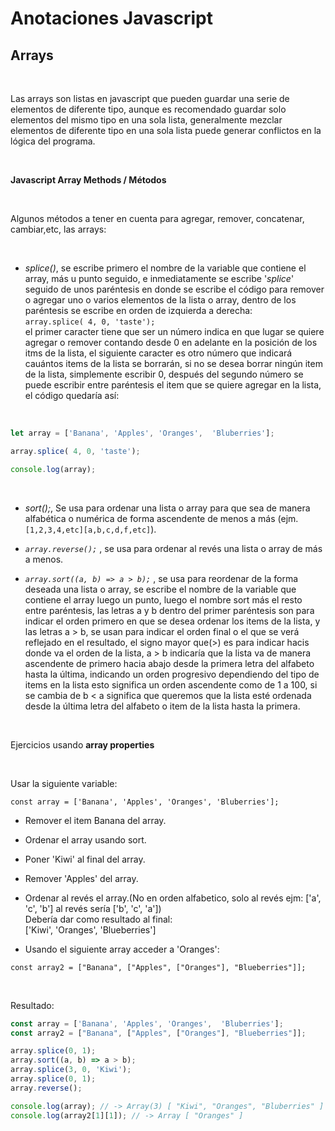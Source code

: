 # Anotaciones Javascript

## Arrays  

</br>  

Las arrays son listas en javascript que pueden guardar una serie de elementos de diferente tipo, aunque es recomendado guardar solo elementos del mismo tipo en una sola lista, generalmente mezclar elementos de diferente tipo en una sola lista puede generar conflictos en la lógica del programa.  

</br>  

**Javascript Array Methods / Métodos**  

</br>  

Algunos métodos a tener en cuenta para agregar, remover, concatenar, cambiar,etc, las arrays:  

</br>  

* _splice()_, se escribe primero el nombre de la variable que contiene el array, más u punto seguido, e inmediatamente se escribe '_splice_' seguido de unos paréntesis en donde se escribe el código para remover o agregar uno o varios elementos de la lista o array, dentro de los paréntesis se escribe en orden de izquierda a derecha:  
`array.splice( 4, 0, 'taste');`  
 el primer caracter tiene que ser un número indica en que lugar se quiere agregar o remover contando desde 0 en adelante en la posición de los itms de la lista, el siguiente caracter es otro número que indicará cauántos items de la lista se borrarán, si no se desea borrar ningún item de la lista, simplemente escribir 0, después del segundo número se puede escribir entre paréntesis el item que se quiere agregar en la lista, el código quedaría así:  

</br>  

```javascript
let array = ['Banana', 'Apples', 'Oranges',  'Bluberries'];

array.splice( 4, 0, 'taste');

console.log(array);
```  

</br>  

* _sort();_,  Se usa para ordenar una lista o array para que sea de manera alfabética o numérica de forma ascendente de menos a más (ejm. `[1,2,3,4,etc][a,b,c,d,f,etc]`).  

* _`array.reverse();`_ , se usa para ordenar al revés una lista o array de más a menos.  

* _`array.sort((a, b) => a > b);`_ , se usa para reordenar de la forma deseada una lista o array, se escribe el nombre de la variable que contiene el array luego un punto, luego el nombre sort más el resto entre paréntesis, las letras a y b dentro del primer paréntesis son para indicar el orden primero en que se desea ordenar los items de la lista, y las letras a > b, se usan para indicar el orden final o el que se verá reflejado en el resultado, el signo mayor que(>) es para indicar hacis donde va el orden de la lista, a > b indicaría que la lista va de manera ascendente de primero hacia abajo desde la primera letra del alfabeto hasta la última, indicando un orden progresivo dependiendo del tipo de items en la lista esto significa un orden ascendente como de 1 a 100, si se cambia de b < a significa que queremos que la lista esté ordenada desde la última letra del alfabeto o item de la lista hasta la primera.  


</br>  

Ejercicios usando **array properties**  

</br>  

Usar la siguiente variable:  

`const array = ['Banana', 'Apples', 'Oranges', 'Bluberries'];`  

* Remover el item Banana del array.
* Ordenar el array usando sort.
* Poner 'Kiwi' al final del array.
* Remover 'Apples' del array.
* Ordenar al revés el array.(No en orden alfabetico, solo al revés ejm: ['a', 'c', 'b'] al revés sería ['b', 'c', 'a'])  
Debería dar como resultado al final:  
['Kiwi', 'Oranges', 'Blueberries']  

* Usando el siguiente array acceder a 'Oranges':

`const array2 = ["Banana", ["Apples", ["Oranges"], "Blueberries"]];`

</br>  

Resultado:

```javascript
const array = ['Banana', 'Apples', 'Oranges',  'Bluberries'];
const array2 = ["Banana", ["Apples", ["Oranges"], "Blueberries"]];

array.splice(0, 1);
array.sort((a, b) => a > b);
array.splice(3, 0, 'Kiwi');
array.splice(0, 1);
array.reverse();

console.log(array); // -> Array(3) [ "Kiwi", "Oranges", "Bluberries" ]
console.log(array2[1][1]); // -> Array [ "Oranges" ]
```
